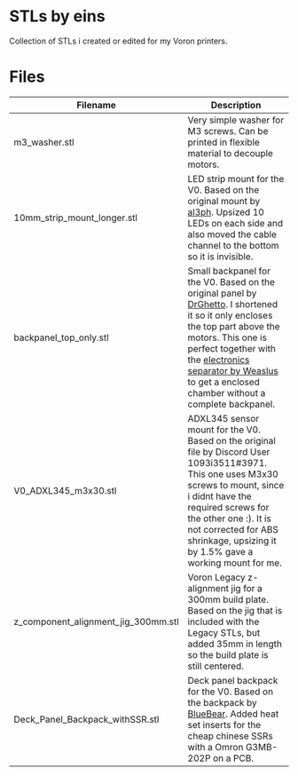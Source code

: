 # STLs by eins

Collection of STLs i created or edited for my Voron printers.


# Files

| Filename | Description |
|---------------------------|-------------------------------|
| m3_washer.stl | Very simple washer for M3 screws. Can be printed in flexible material to decouple motors. |
| 10mm_strip_mount_longer.stl | LED strip mount for the V0. Based on the original mount by [al3ph](https://github.com/VoronDesign/VoronUsers/blob/master/printer_mods/al3ph/led_mount). Upsized 10 LEDs on each side and also moved the cable channel to the bottom so it is invisible. |
| backpanel_top_only.stl | Small backpanel for the V0. Based on the original panel by [DrGhetto](https://github.com/VoronDesign/VoronUsers/tree/master/printer_mods/DrGhetto/GhettoPanels). I shortened it so it only encloses the top part above the motors. This one is perfect together with the [electronics separator by Weaslus](https://github.com/VoronDesign/VoronUsers/tree/master/printer_mods/Weaslus/Electronics-Bay-Seperator) to get a enclosed chamber without a complete backpanel. |
| V0_ADXL345_m3x30.stl | ADXL345 sensor mount for the V0. Based on the original file by Discord User 1093i3511#3971. This one uses M3x30 screws to mount, since i didnt have the  required screws for the other one :). It is not corrected for ABS shrinkage, upsizing it by 1.5% gave a working mount for me. |
| z_component_alignment_jig_300mm.stl | Voron Legacy z-alignment jig for a 300mm build plate. Based on the jig that is included with the Legacy STLs, but added 35mm in length so the build plate is still centered. |
| Deck_Panel_Backpack_withSSR.stl | Deck panel backpack for the V0. Based on the backpack by [BlueBear](https://github.com/VoronDesign/VoronUsers/tree/master/printer_mods/BlueBear/Deck_Panel_Backpack). Added heat set inserts for the cheap chinese SSRs with a Omron G3MB-202P on a PCB. |